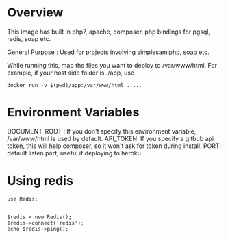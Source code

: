 # Overview

This image has built in php7, apache, composer, php bindings for pgsql, redis, soap etc.

General Purpose : Used for projects involving simplesamlphp, soap etc.

While running this, map the files you want to deploy to /var/www/html. For example, if your host side folder is ./app, use
```
docker run -v $(pwd)/app:/var/www/html .....
```

# Environment Variables
DOCUMENT_ROOT : If you don't specify this environment variable, /var/www/html is used by default.
API_TOKEN: If you specify a gitbub api token, this will help composer, so it won't ask for token during install.
PORT: default listen port, useful if deploying to heroku

# Using redis

```
use Redis;


$redis = new Redis();
$redis->connect('redis');
echo $redis->ping();
```
